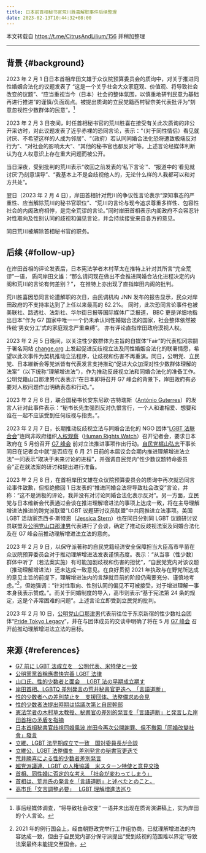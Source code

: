 ```yaml
---
title: 日本前首相秘书官荒川胜喜解职事件后续整理
date: 2023-02-13T10:44:32+08:00
---
```


本文转载自 <https://t.me/CitrusAndLilium/156> 并稍加整理

---

## 背景 {#background}

2023 年 2 月 1 日日本首相岸田文雄于众议院预算委员会的质询中，对关于推进同性婚姻合法化的议题发表了 “这是一个关乎社会大众家庭观、价值观、将导致社会改变的议题”、“应当重视当今（日本）社会的整体氛围，以慎重地研判民意为基础再进行推进”的谨慎/负面观点。被提出质询的立民党籍西村智奈美代表批评为“刻意忽视性少数群体的民意”。[^1]

[^1]: 事后经媒体调查，“将导致社会改变” 一语并未出现在质询演讲稿上，实为岸田的个人言论。

2023 年 2 月 3 日夜间，时任首相秘书官的荒川胜喜在接受有关此次质询的非公开采访时，对此议题发表了近乎赤裸的恐同言论，表示：“（对于同性情侣）看见就讨厌、不希望这样的人成为邻居”、“（政府）若认同同婚合法化恐将遭致极端反对行为”、“对社会的影响太大”、“其他的秘书官也都反对”等。上述言论经媒体判断认为在人权意识上存在重大问题而被公开。

当日深夜，受到批判的荒川表示“收回之前发表的‘私下言论’”、“报道中的‘看见就讨厌’乃刻意误导”、“我基本上不是会歧视他人的，无论什么样的人我都可以和对方共处”。

翌日（2023 年 2 月 4 日），岸田首相针对荒川的争议性言论表示“深知事态的严重性、应当解除荒川的秘书官职位”、“荒川的言论与现今追求尊重多样性、包容性社会的内阁政府相悖，是完全荒谬的言论。”同时岸田首相表示内阁政府不会容忍针对性取向及性别认同的歧视和偏见言论，并会持续接受来自各方的意见。

同日荒川被解除首相秘书官的职务。

## 后续 {#follow-up}

在岸田首相的评论发表后，日本宪法学者木村草太在推特上针对其所言“完全荒谬”一语，
质问岸田文雄：“那么请问现在做出不会推进同婚合法化进程决定的内阁和荒川的言论有何差别？”，
在推特上亦出现了直指岸田内阁的批判。

荒川胜喜因恐同言论遭解职的次日，由民调机构 JNN 发布的报告显示，民众对岸田政府的不支持率达到了上任以来最高的 62.2%。
同时，此次恐同言论事件也被美联社、路透社、法新社、华尔街日报等国际媒体广泛报道，
BBC 更是详细地指出日本“作为 G7 国家中唯一一个仍未承认同性婚姻合法的国家，社会整体依然被传统‘男女分工’式的家庭观念严重束缚”。
亦有评论直指岸田政府漠视人权。

2023 年 2 月 5 日晚间，以关注性少数群体为主旨的自媒体“Fair”的代表松冈宗嗣于署名网站 [change.org](https://change.org) 上发起促进反歧视立法及同性婚姻合法化的联署情愿，希望以此次事件为契机推动立法程序，让歧视和伤害不再重演。同日，公明党、立民党、日本維新会等党派皆有代表发言支持推动“促进大众加深对性少数群体理解的法案”（以下统称“理解增进法”），作为推动反歧视立法和同婚合法化的准备工作。公明党籍山口那津男代表表示“在日本即将召开 G7 峰会的背景下，岸田政府有必要对人权问题作出明确表态和行动。”。

2023 年 2 月 6 日，联合国秘书长安东尼欧·古特瑞斯（[António Guterres](https://en.wikipedia.org/wiki/Ant%C3%B3nio_Guterres)）的发言人针对此事件表示：“秘书长先生强烈反对仇恨言行，一个人和谁相爱、想要和谁在一起不应该受到任何歧视与指责。”。

2023 年 2 月 7 日，长期推动反歧视立法与同婚合法化的 NGO 团体“[LGBT 法联合会](https://lgbtetc.jp)”连同非政府组织[人权观察](https://zh.wikipedia.org/wiki/人权观察)（[Human Rights Watch](https://en.wikipedia.org/wiki/Human_Rights_Watch)）召开记者会，要求日本政府在 5 月份召开 [G7 峰会](https://zh.wikipedia.org/zh-cn/七国集团) 前对立法推进事项作出行动。[自民党](https://zh.wikipedia.org/wiki/自由民主党_%28日本%29)[梶山弘志](https://zh.wikipedia.org/zh-cn/梶山弘志)干事长同日在记者会中就“是否应在 6 月 21 日前的本届议会会期内推进理解增进法立法”一问表示“取决于未来讨论的进程”，并强调自民党内“性少数议题特命委员会”正在就法案的研讨和提出进行准备。

2023 年 2 月 8 日，在首相岸田文雄在众议院预算委员会的质询中再次就恐同言论事件致歉，但拒绝撤回 1 日发表的“推进同婚合法将导致社会改变”言论，并称：“这不是消极的评论，我并没有对讨论同婚合法化表示反对”。另一方面，立民党与日本维新会代表通过会谈在推进理解增进法的事项上达成一致，将在主导理解增进法推进的跨党派联盟“LGBT 议题研讨议员联盟”中共同推进立法事项。美国 LGBT 活动家杰西卡·斯特恩（[Jessica Stern](https://www.state.gov/biographies/jessica-stern/)）也在同日分别同 LGBT 议题研讨议员联盟及[公明党](https://zh.wikipedia.org/zh-cn/公明党)[山口那津男](https://zh.wikipedia.org/wiki/山口那津男)代表进行了会谈，确定了推动反歧视法案及同婚合法化及在 G7 峰会前推动理解增进法立法的意向。

2023 年 2 月 9 日，以保守派著称的自民党籍经济安全保障担当大臣高市早苗在众议院预算委员会对于推动理解增进法发表谨慎态度。表示：“从当事（性少数）群体中听了（若法案实施）有可能加剧歧视和伤害的担忧”，“自民党党内对该议题（推动理解增进法）还未达成一致意见。在良好贯彻 2021 年执政与在野党所达成的意见主旨的前提下，理解增进法内的言辞就目前的阶段仍需要充分、谨慎地考虑。”[^2]，但她强调：“针对性取向、性别认同的偏见不可被接受，对于增进理解一事本身我表示赞成。”。而关于同婚制度的导入，高市则表示“基于宪法第 24 条的规定，这是个非常困难的问题”。上述言论立即受到立民党的批判。

[^2]: 2021 年的例行国会上，经由朝野政党举行工作组协商，已就理解增进法的内容达成一致，但由于自民党内部分保守派提出“受到歧视的范围难以界定”导致法案最终未能提交至国会。

2023 年 2 月 10 日，[公明党](https://zh.wikipedia.org/zh-cn/公明党)[山口那津男](https://zh.wikipedia.org/wiki/山口那津男)代表前往位于东京新宿的性少数社会团体“[Pride Tokyo Legacy](https://pridehouse.jp/en/)”，并在与团体成员的交谈中明确了将在 5 月 [G7 峰会](https://zh.wikipedia.org/zh-cn/七国集团) 召开前推动理解增进法立法的目标。

## 来源 {#references}

- [G7 前に LGBT 法成立を　公明代表、米特使と一致](https://web.archive.org/web/20230210172543/https://nordot.app/995950957945946112)
- [公明黨黨首稱應盡快完善 LGBT 法律](https://web.archive.org/web/20230213033930/https://tchina.kyodonews.net/news/2023/02/9242e5f75159-lgbt.html)
- [山口氏、性的少数者と面会　 LGBT 法の早期成立期す](https://web.archive.org/web/20230210044622/https://nordot.app/996630711593598976)
- [岸田首相、LGBTQ 差別発言の荒井秘書官更迭へ　「言語道断」](https://web.archive.org/web/20230206210518/https://mainichi.jp/articles/20230204/k00/00m/010/030000c)
- [性的少数者への差別禁止を　支援団体、法整備求め会見](https://web.archive.org/web/20230209131652/https://nordot.app/995547929578110976)
- [性的少数者法提出時期は協議次第と自民幹部](https://web.archive.org/web/20230213033900/https://nordot.app/995513215528894464)
- [憲法学者の木村草太教授、秘書官の差別的発言を「言語道断」と発言した岸田首相の矛盾を指摘](https://web.archive.org/web/20230209220535/https://www.chunichi.co.jp/article/630239)
- [日本首相秘書官歧視同婚風波 岸田今再次公開謝罪、但不撤回「同婚改變社會」發言](https://web.archive.org/web/20230209065846/https://tw.news.yahoo.com/日本首相秘書官歧視同婚風波-岸田今再次公開謝罪-但不撤回-同婚改變社會-發言-061300022.html)
- [立維、LGBT 法早期成立で一致　国対委員長が会談](https://web.archive.org/web/20230210143524/https://nordot.app/995903395083223040)
- [立維公、LGBT 法整備を　差別発言の秘書官更迭で](https://web.archive.org/web/20230209112654/https://nordot.app/994781845554069504)
- [荒井勝喜による性的少数者差別発言](https://ja.wikipedia.org/w/index.php?title=荒井勝喜による性的少数者差別発言&oldid=93801546)
- [超党派議連、LGBT の人権協議　米スターン特使と意見交換](https://web.archive.org/web/20230211051203/https://nordot.app/995977764434460672)
- [首相、同性婚に否定的な考え　「社会が変わってしまう」](https://web.archive.org/web/20230203090810/https://www.tokyo-np.co.jp/article/228736)
- [首相は、荒井氏の発言を「言語道断」と述べたとのこと。](https://archive.md/20230213034331/https://twitter.com/SotaKimura/status/1621662223717535744)
- [高市氏「文言調整必要」　 LGBT 理解増進法巡り](https://web.archive.org/web/20230212004329/https://nordot.app/996232815854878720)
